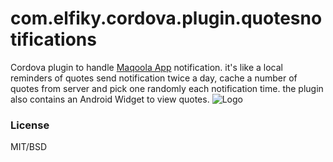 # com.elfiky.cordova.plugin.quotesnotifications
Cordova plugin to handle [Maqoola App](https://play.google.com/store/apps/details?id=com.trio.android.maqoola)   notification. it's like a local reminders of quotes send notification twice a day, cache a number of quotes from server and pick one randomly each notification time.
the plugin also contains an Android Widget to view quotes.
![Logo](https://github.com/mohamedelfiky/com.elfiky.cordova.plugin.quotesnotifications/raw/master/res/drawable/preview.png)

### License
MIT/BSD
